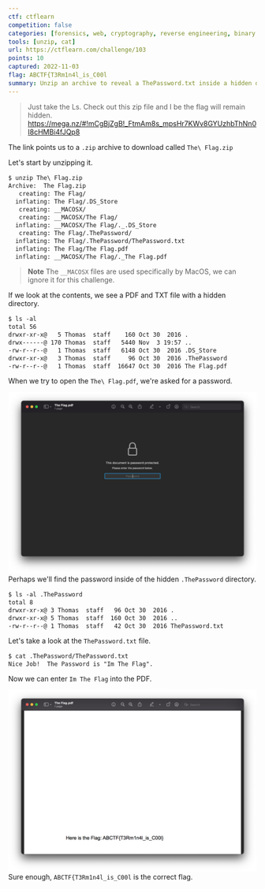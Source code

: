 ```yaml
---
ctf: ctflearn
competition: false
categories: [forensics, web, cryptography, reverse engineering, binary exploitation, programming]
tools: [unzip, cat]
url: https://ctflearn.com/challenge/103
points: 10
captured: 2022-11-03
flag: ABCTF{T3Rm1n4l_is_C00l 
summary: Unzip an archive to reveal a ThePassword.txt inside a hidden directory file that unlocks a The\ Flag.pdf that contains the flag as plaintext.
---
```


> Just take the Ls. Check out this zip file and I be the flag will remain hidden. https://mega.nz/#!mCgBjZgB!_FtmAm8s_mpsHr7KWv8GYUzhbThNn0I8cHMBi4fJQp8

The link points us to a `.zip` archive to download called `The\ Flag.zip`

Let's start by unzipping it.

```shell
$ unzip The\ Flag.zip
Archive:  The Flag.zip
   creating: The Flag/
  inflating: The Flag/.DS_Store
   creating: __MACOSX/
   creating: __MACOSX/The Flag/
  inflating: __MACOSX/The Flag/._.DS_Store
   creating: The Flag/.ThePassword/
  inflating: The Flag/.ThePassword/ThePassword.txt
  inflating: The Flag/The Flag.pdf
  inflating: __MACOSX/The Flag/._The Flag.pdf
```

> **Note**
> The `__MACOSX` files are used specifically by MacOS, we can ignore it for this challenge.

If we look at the contents, we see a PDF and TXT file with a hidden directory.

```shell
$ ls -al
total 56
drwxr-xr-x@   5 Thomas  staff    160 Oct 30  2016 .
drwx------@ 170 Thomas  staff   5440 Nov  3 19:57 ..
-rw-r--r--@   1 Thomas  staff   6148 Oct 30  2016 .DS_Store
drwxr-xr-x@   3 Thomas  staff     96 Oct 30  2016 .ThePassword
-rw-r--r--@   1 Thomas  staff  16647 Oct 30  2016 The Flag.pdf
```

When we try to open the `The\ Flag.pdf`, we're asked for a password.

![](attachments/taking_ls_locked_pdf.png)
Perhaps we'll find the password inside of the hidden `.ThePassword` directory.

```shell
$ ls -al .ThePassword
total 8
drwxr-xr-x@ 3 Thomas  staff   96 Oct 30  2016 .
drwxr-xr-x@ 5 Thomas  staff  160 Oct 30  2016 ..
-rw-r--r--@ 1 Thomas  staff   42 Oct 30  2016 ThePassword.txt
```

Let's take a look at the `ThePassword.txt` file.

```shell
$ cat .ThePassword/ThePassword.txt
Nice Job!  The Password is "Im The Flag".
```

Now we can enter `Im The Flag` into the PDF.

![](attachments/taking_ls_unlocked_pdf.png)
Sure enough, `ABCTF{T3Rm1n4l_is_C00l` is the correct flag.